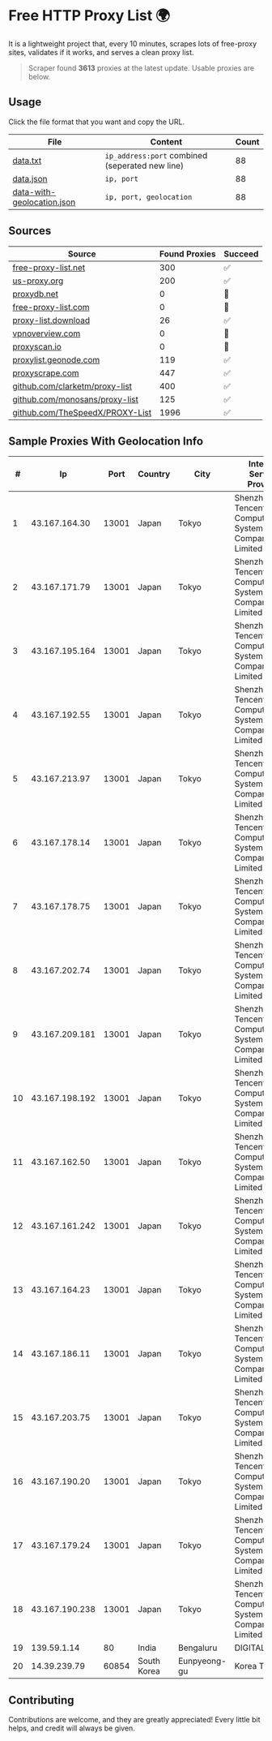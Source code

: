 
# Free HTTP Proxy List 🌍

It is a lightweight project that, every 10 minutes, scrapes lots of free-proxy sites, validates if it works, and serves a clean proxy list.


> Scraper found **3613** proxies at the latest update. Usable proxies are below.

## Usage

Click the file format that you want and copy the URL.


|File|Content|Count|
|----|-------|-----|
|[data.txt](https://raw.githubusercontent.com/themiralay/Proxy-List-World/master/data.txt)|`ip_address:port` combined (seperated new line)|88|
|[data.json](https://raw.githubusercontent.com/themiralay/Proxy-List-World/master/data.json)|`ip, port`|88|
|[data-with-geolocation.json](https://raw.githubusercontent.com/themiralay/Proxy-List-World/master/data-with-geolocation.json)|`ip, port, geolocation`|88|

## Sources

|Source|Found Proxies|Succeed|
|------|-------------|-------|
|[free-proxy-list.net](https://free-proxy-list.net)|300|✅|
|[us-proxy.org](https://www.us-proxy.org)|200|✅|
|[proxydb.net](http://proxydb.net)|0|🚫|
|[free-proxy-list.com](https://free-proxy-list.com/?page=&port=&type%5B%5D=http&type%5B%5D=https&up_time=0&search=Search)|0|🚫|
|[proxy-list.download](https://www.proxy-list.download/HTTP)|26|✅|
|[vpnoverview.com](https://vpnoverview.com/privacy/anonymous-browsing/free-proxy-servers)|0|🚫|
|[proxyscan.io](https://www.proxyscan.io)|0|🚫|
|[proxylist.geonode.com](https://proxylist.geonode.com/api/proxy-list?limit=300&page=1&sort_by=lastChecked&sort_type=desc&protocols=http,https)|119|✅|
|[proxyscrape.com](https://api.proxyscrape.com/v2/?request=displayproxies&protocol=http&timeout=10000&country=all&ssl=all&anonymity=all)|447|✅|
|[github.com/clarketm/proxy-list](https://raw.githubusercontent.com/clarketm/proxy-list/master/proxy-list-raw.txt)|400|✅|
|[github.com/monosans/proxy-list](https://raw.githubusercontent.com/monosans/proxy-list/main/proxies/http.txt)|125|✅|
|[github.com/TheSpeedX/PROXY-List](https://raw.githubusercontent.com/TheSpeedX/PROXY-List/master/http.txt)|1996|✅|


## Sample Proxies With Geolocation Info

|#|Ip|Port|Country|City|Internet Service Provider|
|-|--|----|-------|----|-------------------------|
|1|43.167.164.30|13001|Japan|Tokyo|Shenzhen Tencent Computer Systems Company Limited|
|2|43.167.171.79|13001|Japan|Tokyo|Shenzhen Tencent Computer Systems Company Limited|
|3|43.167.195.164|13001|Japan|Tokyo|Shenzhen Tencent Computer Systems Company Limited|
|4|43.167.192.55|13001|Japan|Tokyo|Shenzhen Tencent Computer Systems Company Limited|
|5|43.167.213.97|13001|Japan|Tokyo|Shenzhen Tencent Computer Systems Company Limited|
|6|43.167.178.14|13001|Japan|Tokyo|Shenzhen Tencent Computer Systems Company Limited|
|7|43.167.178.75|13001|Japan|Tokyo|Shenzhen Tencent Computer Systems Company Limited|
|8|43.167.202.74|13001|Japan|Tokyo|Shenzhen Tencent Computer Systems Company Limited|
|9|43.167.209.181|13001|Japan|Tokyo|Shenzhen Tencent Computer Systems Company Limited|
|10|43.167.198.192|13001|Japan|Tokyo|Shenzhen Tencent Computer Systems Company Limited|
|11|43.167.162.50|13001|Japan|Tokyo|Shenzhen Tencent Computer Systems Company Limited|
|12|43.167.161.242|13001|Japan|Tokyo|Shenzhen Tencent Computer Systems Company Limited|
|13|43.167.164.23|13001|Japan|Tokyo|Shenzhen Tencent Computer Systems Company Limited|
|14|43.167.186.11|13001|Japan|Tokyo|Shenzhen Tencent Computer Systems Company Limited|
|15|43.167.203.75|13001|Japan|Tokyo|Shenzhen Tencent Computer Systems Company Limited|
|16|43.167.190.20|13001|Japan|Tokyo|Shenzhen Tencent Computer Systems Company Limited|
|17|43.167.179.24|13001|Japan|Tokyo|Shenzhen Tencent Computer Systems Company Limited|
|18|43.167.190.238|13001|Japan|Tokyo|Shenzhen Tencent Computer Systems Company Limited|
|19|139.59.1.14|80|India|Bengaluru|DIGITALOCEAN|
|20|14.39.239.79|60854|South Korea|Eunpyeong-gu|Korea Telecom|



## Contributing

Contributions are welcome, and they are greatly appreciated! Every
little bit helps, and credit will always be given.

